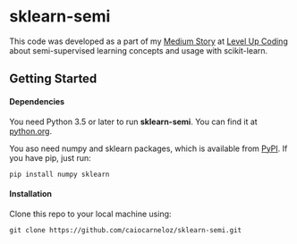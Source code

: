 # sklearn-semi
This code was developed as a part of my [Medium Story](https://medium.com/@caiocarneloz/a-simple-introduction-to-semi-supervised-learning-e20b2fe29ca0) at [Level Up Coding](https://levelup.gitconnected.com/) about semi-supervised learning concepts and usage with scikit-learn.

## Getting Started
#### Dependencies
You need Python 3.5 or later to run **sklearn-semi**. You can find it at [python.org](https://www.python.org/).

You aso need numpy and sklearn packages, which is available from [PyPI](https://pypi.org). If you have pip, just run:
```
pip install numpy sklearn
```
#### Installation
Clone this repo to your local machine using:
```
git clone https://github.com/caiocarneloz/sklearn-semi.git
```
